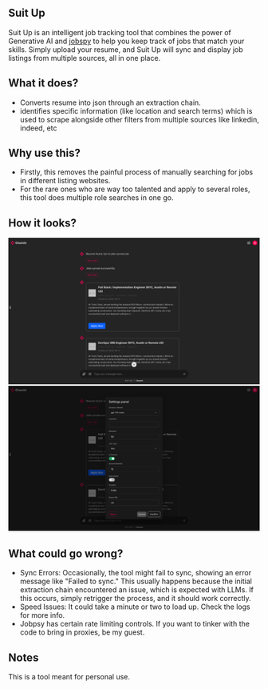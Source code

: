 ## Suit Up
Suit Up is an intelligent job tracking tool that combines the power of Generative AI and [jobspy](https://github.com/Bunsly/JobSpy) to help you keep track of jobs that match your skills. Simply upload your resume, and Suit Up will sync and display job listings from multiple sources, all in one place.

## What it does?

- Converts resume into json through an extraction chain.
- identifies specific information (like location and search terms) which is used to scrape alongside other filters from multiple sources like linkedin, indeed, etc

## Why use this?
- Firstly, this removes the painful process of manually searching for jobs in different listing websites.
- For the rare ones who are way too talented and apply to several roles, this tool does multiple role searches in one go.

## How it looks?
![implementation.png](https://github.com/MinatoNamikaze02/suitup/blob/master/assets/Screenshot%202024-08-17%20at%2012.42.34.png)
![implementation2.png](https://github.com/MinatoNamikaze02/suitup/blob/master/assets/Screenshot%202024-08-17%20at%2012.42.48.png)

## What could go wrong?
- Sync Errors: Occasionally, the tool might fail to sync, showing an error message like "Failed to sync." This usually happens because the initial extraction chain encountered an issue, which is expected with LLMs. If this occurs, simply retrigger the process, and it should work correctly.
- Speed Issues: It could take a minute or two to load up. Check the logs for more info.
- Jobpsy has certain rate limiting controls. If you want to tinker with the code to bring in proxies, be my guest.

## Notes
This is a tool meant for personal use.
